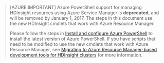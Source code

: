 
> [AZURE.IMPORTANT]
> Azure PowerShell support for managing HDInsight resources using Azure Service Manager is **deprecated**, and will be removed by January 1, 2017. The steps in this document use the new HDInsight cmdlets that work with Azure Resource Manager.
> 
> Please follow the steps in [Install and configure Azure PowerShell](/documentation/articles/powershell-install-configure/) to install the latest version of Azure PowerShell. If you have scripts that need to be modified to use the new cmdlets that work with Azure Resource Manager, see [Migrating to Azure Resource Manager-based development tools for HDInsight clusters](/documentation/articles/hdinsight-hadoop-development-using-azure-resource-manager/) for more information.
> 
> 

